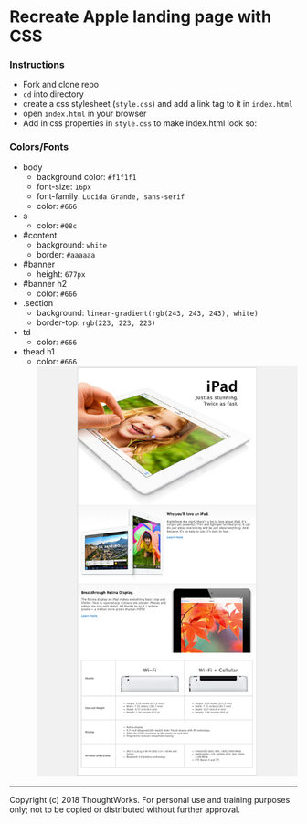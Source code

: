 # Recreate Apple landing page with CSS

### Instructions
- Fork and clone repo
- `cd` into directory
- create a css stylesheet (`style.css`) and add a link tag to it in `index.html`
- open `index.html` in your browser
- Add in css properties in `style.css` to make index.html look so:

### Colors/Fonts
- body
  - background color: `#f1f1f1`
  - font-size: `16px`
  - font-family: `Lucida Grande, sans-serif`
  - color: `#666`
- a
  - color: `#08c`
- #content
  - background: `white`
  - border: `#aaaaaa`
- #banner
  - height: `677px`
- #banner h2
  - color: `#666`
- .section
  - background: `linear-gradient(rgb(243, 243, 243), white)`
  - border-top: `rgb(223, 223, 223)`
- td
  - color: `#666`
- thead h1
  - color: `#666`
![end state](./goal.png)

---
Copyright (c) 2018 ThoughtWorks. For personal use and training purposes only; not to be copied or distributed without further approval.

[solution]: https://github.com/thoughtworks-jumpstart/apple-css-lab/tree/solution
